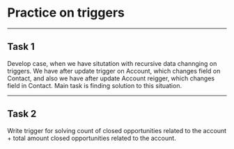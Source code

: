 # Practice on triggers

***

## Task 1

Develop case, when we have situtation with recursive data channging on triggers. We have after update trigger on Account, which changes field on Contact, and also we have after update Account reigger, which changes field in Contact. Main task is finding solution to this situation.

***

## Task 2

Write trigger for solving count of closed opportunities related to the account + total amount closed opportunities related to the account.
